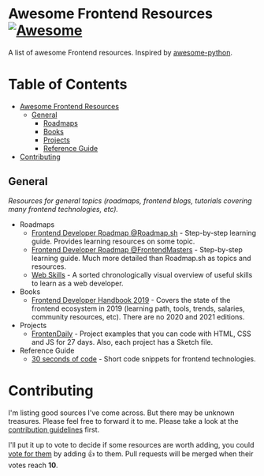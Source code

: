 # Awesome Frontend Resources [![Awesome](https://cdn.rawgit.com/sindresorhus/awesome/d7305f38d29fed78fa85652e3a63e154dd8e8829/media/badge.svg)](https://github.com/sindresorhus/awesome) <a name="awesome-frontend-resources"></a>

A list of awesome Frontend resources. Inspired by [awesome-python](https://github.com/vinta/awesome-python).

# Table of Contents

* [Awesome Frontend Resources](#awesome-frontend-resources)
  * [General](#general)
    * [Roadmaps](#general-roadmaps)
    * [Books](#general-books)
    * [Projects](#general-projects)
    * [Reference Guide](#general-reference-guide)
* [Contributing](#contributing)

## General <a name="general"></a>

*Resources for general topics (roadmaps, frontend blogs, tutorials covering many frontend technologies, etc).*

* Roadmaps <a name="general-roadmaps"></a>
  * [Frontend Developer Roadmap @Roadmap.sh](https://roadmap.sh/frontend) - Step-by-step learning guide. Provides learning resources on some topic.
  * [Frontend Developer Roadmap @FrontendMasters](https://frontendmasters.com/guides/learning-roadmap/) - Step-by-step learning guide. Much more detailed than Roadmap.sh as topics and resources.
  * [Web Skills](https://andreasbm.github.io/web-skills/?compact) - A sorted chronologically visual overview of useful skills to learn as a web developer.
* Books <a name="general-books"></a>
  * [Frontend Developer Handbook 2019](https://frontendmasters.com/books/front-end-handbook/2019/) - Covers the state of the frontend ecosystem in 2019 (learning path, tools, trends, salaries, community resources, etc). There are no 2020 and 2021 editions.
* Projects <a name="general-projects"></a>
  * [FrontenDaily](https://frontendaily.com/) - Project examples that you can code with HTML, CSS and JS for 27 days. Also, each project has a Sketch file.
* Reference Guide <a name="general-reference-guide"></a>
  * [30 seconds of code](https://www.30secondsofcode.org/) - Short code snippets for frontend technologies.

# Contributing

I'm listing good sources I've come across. But there may be unknown treasures. Please feel free to forward it to me. Please take a look at the [contribution guidelines](/CONTRIBUTING.md) first.

I'll put it up to vote to decide if some resources are worth adding, you could [vote for them](https://github.com/baspinarenes/awesome-frontend-resources//pulls) by adding :+1: to them. Pull requests will be merged when their votes reach **10**.
